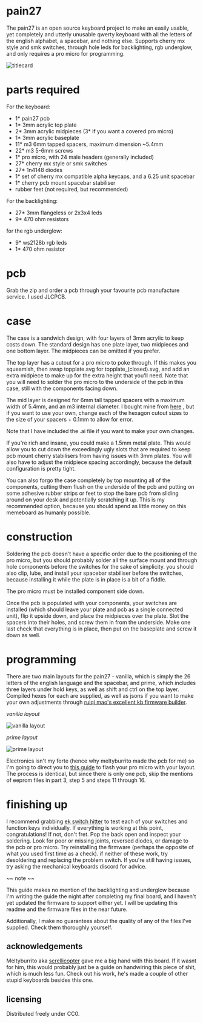 # pain27
The pain27 is an open source keyboard project to make an easily usable, yet completely and utterly unusable qwerty keyboard with all the letters of the english alphabet, a spacebar, and nothing else. Supports cherry mx style and smk switches, through hole leds for backlighting, rgb underglow, and only requires a pro micro for programming.

![titlecard](https://github.com/uuupah/pain27/blob/master/titlecard.jpg?raw=true)

# parts required

For the keyboard:

- 1* pain27 pcb
- 1* 3mm acrylic top plate
- 2* 3mm acrylic midpieces (3* if you want a covered pro micro)
- 1* 3mm acrylic baseplate
- 11* m3 6mm tapped spacers, maximum dimension ~5.4mm
- 22* m3 5-6mm screws
- 1* pro micro, with 24 male headers (generally included)
- 27* cherry mx style or smk switches
- 27* 1n4148 diodes
- 1* set of cherry mx compatible alpha keycaps, and a 6.25 unit spacebar
- 1* cherry pcb mount spacebar stabiliser
- rubber feet (not required, but recommended)

For the backlighting:

- 27* 3mm flangeless or 2x3x4 leds
- 9* 470 ohm resistors

for the rgb underglow:

- 9* ws2128b rgb leds
- 1* 470 ohm resistor

# pcb
Grab the zip and order a pcb through your favourite pcb manufacture service. I used JLCPCB. 

# case
The case is a sandwich design, with four layers of 3mm acrylic to keep costs down. The standard design has one plate layer, two midpieces and one bottom layer. The midpieces can be omitted if you prefer.

The top layer has a cutout for a pro micro to poke through. If this makes you squeamish, then swap topplate.svg for topplate_(closed).svg, and add an extra midpiece to make up for the extra height that you'll need. Note that you will need to solder the pro micro to the underside of the pcb in this case, still with the components facing down.

The mid layer is designed for 6mm tall tapped spacers with a maximum width of 5.4mm, and an m3 internal diameter. I bought mine from [here](https://www.aliexpress.com/item/M3-15-Brass-Standoff-Spacer-Brass-Threaded-Spacer-hex-spacer-Brass-Standoff-Spacer-M3-L-Female/1860432002.html) , but if you want to use your own, change each of the hexagon cutout sizes to the size of your spacers + 0.1mm to allow for error.

Note that I have included the .ai file if you want to make your own changes. 

If you're rich and insane, you could make a 1.5mm metal plate. This would allow you to cut down the exceedingly ugly slots that are required to keep pcb mount cherry stabilisers from having issues with 3mm plates. You will also have to adjust the midpiece spacing accordingly, because the default configuration is pretty tight.

You can also forgo the case completely by top mounting all of the components, cutting them flush on the underside of the pcb and putting on some adhesive rubber strips or feet to stop the bare pcb from sliding around on your desk and potentially scratching it up. This is my recommended option, because you should spend as little money on this memeboard as humanly possible.

# construction
Soldering the pcb doesn't have a specific order due to the positioning of the pro micro, but you should probably solder all the surface mount and through hole components before the switches for the sake of simplicity. you should also clip, lube, and install your spacebar stabiliser before the switches, because installing it while the plate is in place is a bit of a fiddle.

The pro micro must be installed component side down. 

Once the pcb is populated with your components, your switches are installed (which should leave your plate and pcb as a single connected unit), flip it upside down, and place the midpieces over the plate. Slot the spacers into their holes, and screw them in from the underside. Make one last check that everything is in place, then put on the baseplate and screw it down as well.

# programming
There are two main layouts for the pain27 - vanilla, which is simply the 26 letters of the english language and the spacebar, and prime, which includes three layers under hold keys, as well as shift and ctrl on the top layer. Compiled hexes for each are supplied, as well as jsons if you want to make your own adjustments through [ruiqi mao's excellent kb firmware builder](https://kbfirmware.com).

*vanilla layout*

![vanilla layout](https://github.com/uuupah/pain27/blob/master/vanillalayout.png?raw=true)

*prime layout*

![prime layout](https://github.com/uuupah/pain27/blob/master/primelayout.png?raw=true)

Electronics isn't my forte (hence why meltyburrito made the pcb for me) so I'm going to direct you to [this guide](https://github.com/CampAsAChamp/LetsSplitWindowsGuide/blob/master/Flashing%20Firmware.md) to flash your pro micro with your layout. The process is identical, but since there is only one pcb, skip the mentions of eeprom files in part 3, step 5 and steps 11 through 16.

# finishing up

I recommend grabbing [ek switch hitter](https://elitekeyboards.com/switchhitter.php) to test each of your switches and function keys individually. If everything is working at this point, congratulations!  If not, don't fret. Pop the back open and inspect your soldering. Look for poor or missing joints, reversed diodes, or damage to the pcb or pro micro. Try reinstalling the firmware (perhaps the opposite of what you used first time as a check). if neither of these work, try desoldering and replacing the problem switch. If you're still having issues, try asking the mechanical keyboards discord for advice.

~~ note ~~

This guide makes no mention of the backlighting and underglow because I'm writing the guide the night after completing my final board, and I haven't yet updated the firmware to support either yet. I will be updating this readme and the firmware files in the near future.

Additionally, I make no guarantees about the quality of any of the files I've supplied. Check them thoroughly yourself.

## acknowledgements
Meltyburrito aka [screllicopter](https://github.com/ScrelliCopter) gave me a big hand with this board. If it wasnt for him, this would probably just be a guide on handwiring this piece of shit, which is much less fun. Check out his work, he's made a couple of other stupid keyboards besides this one.

## licensing

Distributed freely under CC0.
